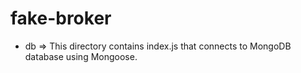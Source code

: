 # fake-broker

* db => This directory contains index.js that connects to MongoDB database using Mongoose.


